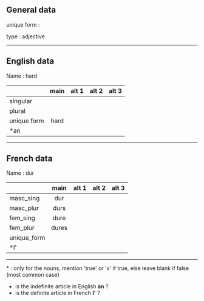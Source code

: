 ## General data

unique form :

type : adjective

---

## English data

Name : hard

|             | main | alt 1 | alt 2 | alt 3 |
| :---------- | :--: | :---: | :---: | ----- |
| singular    |      |       |       |       |
| plural      |      |       |       |       |
| unique form | hard |       |       |       |
| \*an        |      |       |       |       |

---

## French data

Name : dur

|             | main  | alt 1 | alt 2 | alt 3 |
| :---------- | :---: | :---: | :---: | :---: |
| masc_sing   |  dur  |       |       |       |
| masc_plur   | durs  |       |       |       |
| fem_sing    | dure  |       |       |       |
| fem_plur    | dures |       |       |       |
| unique_form |       |       |       |       |
| \*l'        |       |       |       |       |

---

\* : only for the nouns, mention 'true' or 'x' if true, else leave blank if false (most common case)

- is the indefinite article in English **an** ?
- is the definite article in French **l'** ?
